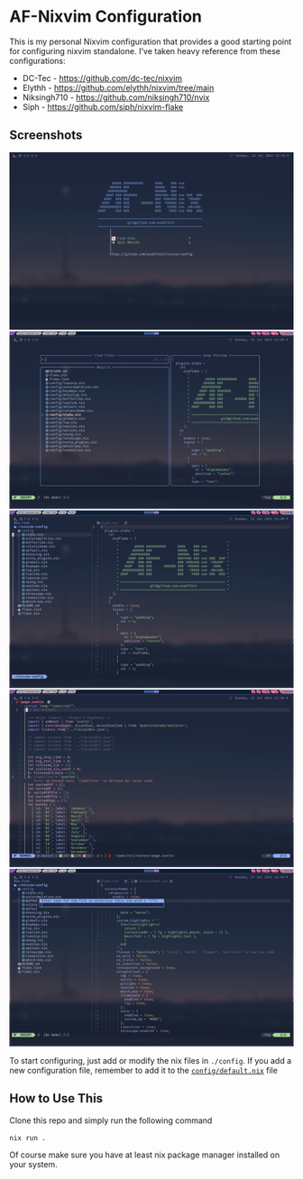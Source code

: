 # AF-Nixvim Configuration

This is my personal Nixvim configuration that provides a good starting point for configuring nixvim standalone. I've taken heavy reference from these configurations:
- DC-Tec - https://github.com/dc-tec/nixvim
- Elythh - https://github.com/elythh/nixvim/tree/main
- Niksingh710 - https://github.com/niksingh710/nvix
- Siph - https://github.com/siph/nixvim-flake

## Screenshots
![Alpha](./screenshots/nixvim-alpha.png)
![Telescope](./screenshots/nixvim-telescope.png)
![Neotree](./screenshots/nixvim-neotree.png)
![Svelte](./screenshots/nixvim-svelte.png)
![Dressing](./screenshots/nixvim-dressing.png)

To start configuring, just add or modify the nix files in `./config`.
If you add a new configuration file, remember to add it to the
[`config/default.nix`](./config/default.nix) file

## How to Use This

Clone this repo and simply run the following command

```
nix run .
```
Of course make sure you have at least nix package manager installed on your system.